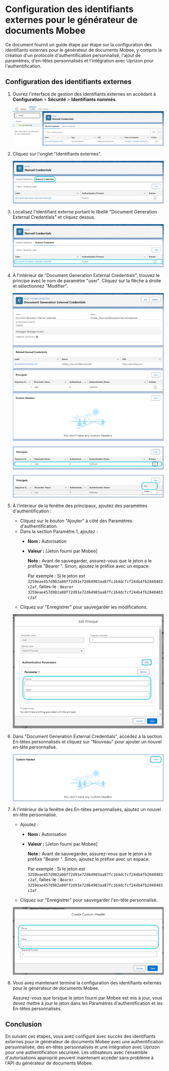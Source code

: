 # Configuration des identifiants externes pour le générateur de documents Mobee

Ce document fournit un guide étape par étape sur la configuration des identifiants externes pour le générateur de documents Mobee, y compris la création d'un protocole d'authentification personnalisé, l'ajout de paramètres, d'en-têtes personnalisés et l'intégration avec Uprizon pour l'authentification.

## Configuration des identifiants externes

1. Ouvrez l'interface de gestion des identifiants externes en accédant à **Configuration** > **Sécurité** > **Identifiants nommés**.

   ![Image d'exemple](./img/Setup-Named-Credentials.png)

2. Cliquez sur l'onglet "Identifiants externes".

   ![Image d'exemple](./img/Named-Credentials.png)

3. Localisez l'identifiant externe portant le libellé "Document Generation External Credentials" et cliquez dessus.

   ![Image d'exemple](./img/External-Credentials.png)

4. À l'intérieur de "Document Generation External Credentials", trouvez le principe avec le nom de paramètre "user". Cliquez sur la flèche à droite et sélectionnez "Modifier".

   ![Image d'exemple](./img/External-Credentials-Page.png)

   ![Image d'exemple](./img/Principals.png)

   ![Image d'exemple](./img/Principals-Edit-Button.png)

5. À l'intérieur de la fenêtre des principaux, ajoutez des paramètres d'authentification :
    - Cliquez sur le bouton "Ajouter" à côté des Paramètres d'authentification.
    - Dans la section Paramètre 1, ajoutez :
        - **Nom :** Autorisation
        - **Valeur :** [Jeton fourni par Mobee]

          **Note :** Avant de sauvegarder, assurez-vous que le jeton a le préfixe "Bearer ". Sinon, ajoutez le préfixe avec un espace. 
          
            Par exemple : Si le jeton est `3259eae457d982a08f72d91e72d64903aa87fc164dcfcf244b4fb2840403c2af`, faites-le : `Bearer 3259eae457d982a08f72d91e72d64903aa87fc164dcfcf244b4fb2840403c2af`
    - Cliquez sur "Enregistrer" pour sauvegarder les modifications.

   ![Image d'exemple](./img/Principals-Add-Parameter.png)

6. Dans "Document Generation External Credentials", accédez à la section En-têtes personnalisés et cliquez sur "Nouveau" pour ajouter un nouvel en-tête personnalisé.

   ![Image d'exemple](./img/Custom-Headers.png)

7. À l'intérieur de la fenêtre des En-têtes personnalisés, ajoutez un nouvel en-tête personnalisé.
    - Ajoutez :
        - **Nom :** Autorisation
        - **Valeur :** [Jeton fourni par Mobee]

          **Note :** Avant de sauvegarder, assurez-vous que le jeton a le préfixe "Bearer ". Sinon, ajoutez le préfixe avec un espace. 
          
            Par exemple : Si le jeton est `3259eae457d982a08f72d91e72d64903aa87fc164dcfcf244b4fb2840403c2af`, faites-le : `Bearer 3259eae457d982a08f72d91e72d64903aa87fc164dcfcf244b4fb2840403c2af`
    - Cliquez sur "Enregistrer" pour sauvegarder l'en-tête personnalisé.

   ![Image d'exemple](./img/Custom-Headers-Add-Parameter.png)

8. Vous avez maintenant terminé la configuration des identifiants externes pour le générateur de documents Mobee.

   Assurez-vous que lorsque le jeton fourni par Mobee est mis à jour, vous devez mettre à jour le jeton dans les Paramètres d'authentification et les En-têtes personnalisés.

## Conclusion

En suivant ces étapes, vous avez configuré avec succès des identifiants externes pour le générateur de documents Mobee avec une authentification personnalisée, des en-têtes personnalisés et une intégration avec Uprizon pour une authentification sécurisée. Les utilisateurs avec l'ensemble d'autorisations approprié peuvent maintenant accéder sans problème à l'API du générateur de documents Mobee.
